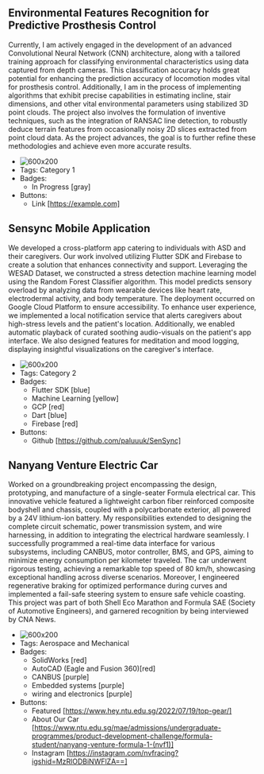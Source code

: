 ## Environmental Features Recognition for Predictive Prosthesis Control
Currently, I am actively engaged in the development of an advanced Convolutional Neural Network (CNN) architecture, along with a tailored training approach for classifying environmental characteristics using data captured from depth cameras. This classification accuracy holds great potential for enhancing the prediction accuracy of locomotion modes vital for prosthesis control. Additionally, I am in the process of implementing algorithms that exhibit precise capabilities in estimating incline, stair dimensions, and other vital environmental parameters using stabilized 3D point clouds. The project also involves the formulation of inventive techniques, such as the integration of RANSAC line detection, to robustly deduce terrain features from occasionally noisy 2D slices extracted from point cloud data. As the project advances, the goal is to further refine these methodologies and achieve even more accurate results.
- ![600x200](https://i.postimg.cc/g0J4wxLN/4-Figure3-1.png)
- Tags: Category 1
- Badges:
  - In Progress [gray]
- Buttons:
  - Link [https://example.com]

## Sensync Mobile Application
We developed a cross-platform app catering to individuals with ASD and their caregivers. Our work involved utilizing Flutter SDK and Firebase to create a solution that enhances connectivity and support. Leveraging the WESAD Dataset, we constructed a stress detection machine learning model using the Random Forest Classifier algorithm. This model predicts sensory overload by analyzing data from wearable devices like heart rate, electrodermal activity, and body temperature. The deployment occurred on Google Cloud Platform to ensure accessibility. To enhance user experience, we implemented a local notification service that alerts caregivers about high-stress levels and the patient's location. Additionally, we enabled automatic playback of curated soothing audio-visuals on the patient's app interface. We also designed features for meditation and mood logging, displaying insightful visualizations on the caregiver's interface.
- ![600x200](https://i.postimg.cc/k4mqcPN6/IMG-1466.png)
- Tags: Category 2
- Badges:
  - Flutter SDK [blue]
  - Machine Learning [yellow]
  - GCP [red]
  - Dart [blue]
  - Firebase [red]
- Buttons:
  - Github [https://github.com/paluuuk/SenSync]

## Nanyang Venture Electric Car
Worked on a groundbreaking project encompassing the design, prototyping, and manufacture of a single-seater Formula electrical car. This innovative vehicle featured a lightweight carbon fiber reinforced composite bodyshell and chassis, coupled with a polycarbonate exterior, all powered by a 24V lithium-ion battery. My responsibilities extended to designing the complete circuit schematic, power transmission system, and wire harnessing, in addition to integrating the electrical hardware seamlessly. I successfully programmed a real-time data interface for various subsystems, including CANBUS, motor controller, BMS, and GPS, aiming to minimize energy consumption per kilometer traveled. The car underwent rigorous testing, achieving a remarkable top speed of 80 km/h, showcasing exceptional handling across diverse scenarios. Moreover, I engineered regenerative braking for optimized performance during curves and implemented a fail-safe steering system to ensure safe vehicle coasting. This project was part of both Shell Eco Marathon and Formula SAE (Society of Automotive Engineers), and garnered recognition by being interviewed by CNA News.
- ![600x200](https://i.postimg.cc/0yBTt1v5/IMG-1465.jpg)
- Tags: Aerospace and Mechanical
- Badges:
  - SolidWorks [red]
  - AutoCAD (Eagle and Fusion 360)[red]
  - CANBUS [purple]
  - Embedded systems [purple]
  - wiring and electronics [purple]
- Buttons:
  - Featured [https://www.hey.ntu.edu.sg/2022/07/19/top-gear/]
  - About Our Car [https://www.ntu.edu.sg/mae/admissions/undergraduate-programmes/product-development-challenge/formula-student/nanyang-venture-formula-1-(nvf1)]
  - Instagram [https://instagram.com/nvfracing?igshid=MzRlODBiNWFlZA==]